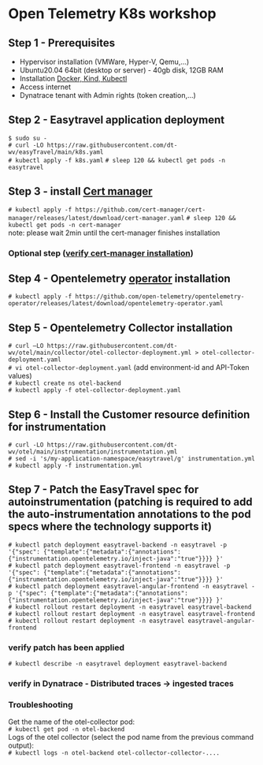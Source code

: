 # Open Telemetry K8s workshop

## Step 1 - Prerequisites
- Hypervisor installation (VMWare, Hyper-V, Qemu,...)
- Ubuntu20.04 64bit (desktop or server) - 40gb disk, 12GB RAM
- Installation [Docker, Kind, Kubectl](https://github.com/dt-wv/k8s/tree/main/workshop/README.md)
- Access internet  
- Dynatrace tenant with Admin rights (token creation,...)

## Step 2 - Easytravel application deployment
`$ sudo su -`  
`# curl -LO https://raw.githubusercontent.com/dt-wv/easyTravel/main/k8s.yaml`   
`# kubectl apply -f k8s.yaml`
`# sleep 120 && kubectl get pods -n easytravel`  

## Step 3 - install [Cert manager](https://cert-manager.io/docs/installation/kubectl/)
`# kubectl apply -f https://github.com/cert-manager/cert-manager/releases/latest/download/cert-manager.yaml`
`# sleep 120 && kubectl get pods -n cert-manager`  
note: please wait 2min until the cert-manager finishes installation

### Optional step ([verify cert-manager installation](https://cert-manager.io/docs/installation/verify/ ))
  

## Step 4 - Opentelemetry [operator](https://github.com/open-telemetry/opentelemetry-operator) installation
`# kubectl apply -f https://github.com/open-telemetry/opentelemetry-operator/releases/latest/download/opentelemetry-operator.yaml`  

## Step 5 - Opentelemetry Collector installation
`# curl –LO https://raw.githubusercontent.com/dt-wv/otel/main/collector/otel-collector-deployment.yml > otel-collector-deployment.yaml`  
`# vi otel-collector-deployment.yaml` (add environment-id and API-Token values)    
`# kubectl create ns otel-backend`  
`# kubectl apply -f otel-collector-deployment.yaml`  

## Step 6 - Install the Customer resource definition for instrumentation
`# curl -LO https://raw.githubusercontent.com/dt-wv/otel/main/instrumentation/instrumentation.yml`  
`# sed -i 's/my-application-namespace/easytravel/g' instrumentation.yml`  
`# kubectl apply -f instrumentation.yml` 

## Step 7 - Patch the EasyTravel spec for autoinstrumentation (patching is required to add the auto-instrumentation annotations to the pod specs where the technology supports it)
`# kubectl patch deployment easytravel-backend -n easytravel -p '{"spec": {"template":{"metadata":{"annotations":{"instrumentation.opentelemetry.io/inject-java":"true"}}}} }'
`  
`# kubectl patch deployment easytravel-frontend -n easytravel -p '{"spec": {"template":{"metadata":{"annotations":{"instrumentation.opentelemetry.io/inject-java":"true"}}}} }'
`  
`# kubectl patch deployment easytravel-angular-frontend -n easytravel -p '{"spec": {"template":{"metadata":{"annotations":{"instrumentation.opentelemetry.io/inject-java":"true"}}}} }'
`  
`# kubectl rollout restart deployment -n easytravel easytravel-backend`  
`# kubectl rollout restart deployment -n easytravel easytravel-frontend`  
`# kubectl rollout restart deployment -n easytravel easytravel-angular-frontend`    
### verify patch has been applied
`# kubectl describe -n easytravel deployment easytravel-backend `

### verify in Dynatrace - Distributed traces -> ingested traces
### Troubleshooting
Get the name of the otel-collector pod:  
`# kubectl get pod -n otel-backend`  
Logs of the otel collector (select the pod name from the previous command output):  
`# kubectl logs -n otel-backend otel-collector-collector-....`  
   

